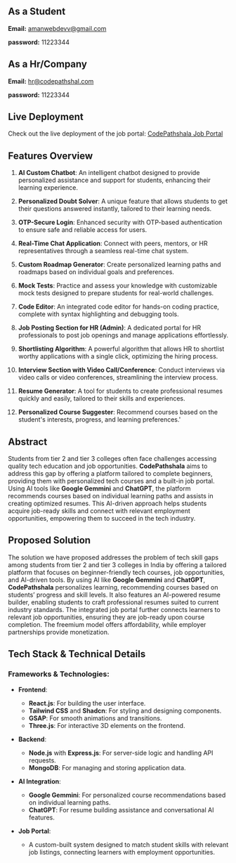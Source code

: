 
## As a Student

**Email:** amanwebdevv@gmail.com

**password:** 11223344

## As a Hr/Company

**Email:** hr@codepathshal.com

**password:** 11223344

## Live Deployment

Check out the live deployment of the job portal: [CodePathshala Job Portal](https://jobportal-gray.vercel.app/)


## Features Overview

1. **AI Custom Chatbot**: An intelligent chatbot designed to provide personalized assistance and support for students, enhancing their learning experience.

2. **Personalized Doubt Solver**: A unique feature that allows students to get their questions answered instantly, tailored to their learning needs.

3. **OTP-Secure Login**: Enhanced security with OTP-based authentication to ensure safe and reliable access for users.

4. **Real-Time Chat Application**: Connect with peers, mentors, or HR representatives through a seamless real-time chat system.

5. **Custom Roadmap Generator**: Create personalized learning paths and roadmaps based on individual goals and preferences.

6. **Mock Tests**: Practice and assess your knowledge with customizable mock tests designed to prepare students for real-world challenges.

7. **Code Editor**: An integrated code editor for hands-on coding practice, complete with syntax highlighting and debugging tools.

8. **Job Posting Section for HR (Admin)**: A dedicated portal for HR professionals to post job openings and manage applications effortlessly.

9. **Shortlisting Algorithm**: A powerful algorithm that allows HR to shortlist worthy applications with a single click, optimizing the hiring process.

10. **Interview Section with Video Call/Conference**: Conduct interviews via video calls or video conferences, streamlining the interview process.

11. **Resume Generator**: A tool for students to create professional resumes quickly and easily, tailored to their skills and experiences.

12. **Personalized Course Suggester**: Recommend courses based on the student's interests, progress, and learning preferences.'

## Abstract

Students from tier 2 and tier 3 colleges often face challenges accessing quality tech education and job opportunities. **CodePathshala** aims to address this gap by offering a platform tailored to complete beginners, providing them with personalized tech courses and a built-in job portal. Using AI tools like **Google Gemmini** and **ChatGPT**, the platform recommends courses based on individual learning paths and assists in creating optimized resumes. This AI-driven approach helps students acquire job-ready skills and connect with relevant employment opportunities, empowering them to succeed in the tech industry.

## Proposed Solution

The solution we have proposed addresses the problem of tech skill gaps among students from tier 2 and tier 3 colleges in India by offering a tailored platform that focuses on beginner-friendly tech courses, job opportunities, and AI-driven tools. By using AI like **Google Gemmini** and **ChatGPT**, **CodePathshala** personalizes learning, recommending courses based on students’ progress and skill levels. It also features an AI-powered resume builder, enabling students to craft professional resumes suited to current industry standards. The integrated job portal further connects learners to relevant job opportunities, ensuring they are job-ready upon course completion. The freemium model offers affordability, while employer partnerships provide monetization.

## Tech Stack & Technical Details

### Frameworks & Technologies:

- **Frontend**: 
  - **React.js**: For building the user interface.
  - **Tailwind CSS** and **Shadcn**: For styling and designing components.
  - **GSAP**: For smooth animations and transitions.
  - **Three.js**: For interactive 3D elements on the frontend.

- **Backend**: 
  - **Node.js** with **Express.js**: For server-side logic and handling API requests.
  - **MongoDB**: For managing and storing application data.

- **AI Integration**:
  - **Google Gemmini**: For personalized course recommendations based on individual learning paths.
  - **ChatGPT**: For resume building assistance and conversational AI features.

- **Job Portal**: 
  - A custom-built system designed to match student skills with relevant job listings, connecting learners with employment opportunities.


